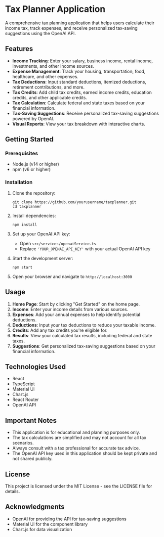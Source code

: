 # Tax Planner Application

A comprehensive tax planning application that helps users calculate their income tax, track expenses, and receive personalized tax-saving suggestions using the OpenAI API.

## Features

- **Income Tracking**: Enter your salary, business income, rental income, investments, and other income sources.
- **Expense Management**: Track your housing, transportation, food, healthcare, and other expenses.
- **Tax Deductions**: Input standard deductions, itemized deductions, retirement contributions, and more.
- **Tax Credits**: Add child tax credits, earned income credits, education credits, and other applicable credits.
- **Tax Calculation**: Calculate federal and state taxes based on your financial information.
- **Tax-Saving Suggestions**: Receive personalized tax-saving suggestions powered by OpenAI.
- **Visual Reports**: View your tax breakdown with interactive charts.

## Getting Started

### Prerequisites

- Node.js (v14 or higher)
- npm (v6 or higher)

### Installation

1. Clone the repository:
   ```
   git clone https://github.com/yourusername/taxplanner.git
   cd taxplanner
   ```

2. Install dependencies:
   ```
   npm install
   ```

3. Set up your OpenAI API key:
   - Open `src/services/openaiService.ts`
   - Replace `'YOUR_OPENAI_API_KEY'` with your actual OpenAI API key

4. Start the development server:
   ```
   npm start
   ```

5. Open your browser and navigate to `http://localhost:3000`

## Usage

1. **Home Page**: Start by clicking "Get Started" on the home page.
2. **Income**: Enter your income details from various sources.
3. **Expenses**: Add your annual expenses to help identify potential deductions.
4. **Deductions**: Input your tax deductions to reduce your taxable income.
5. **Credits**: Add any tax credits you're eligible for.
6. **Results**: View your calculated tax results, including federal and state taxes.
7. **Suggestions**: Get personalized tax-saving suggestions based on your financial information.

## Technologies Used

- React
- TypeScript
- Material UI
- Chart.js
- React Router
- OpenAI API

## Important Notes

- This application is for educational and planning purposes only.
- The tax calculations are simplified and may not account for all tax scenarios.
- Always consult with a tax professional for accurate tax advice.
- The OpenAI API key used in this application should be kept private and not shared publicly.

## License

This project is licensed under the MIT License - see the LICENSE file for details.

## Acknowledgments

- OpenAI for providing the API for tax-saving suggestions
- Material UI for the component library
- Chart.js for data visualization
